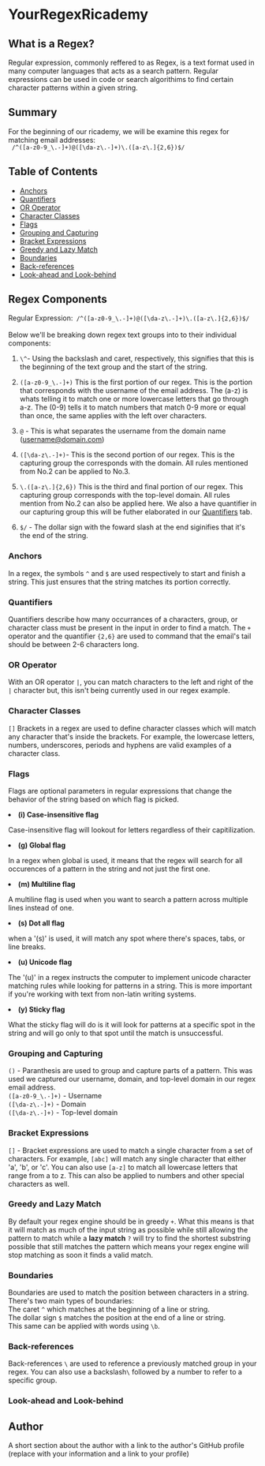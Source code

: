 # YourRegexRicademy

## What is a Regex?
Regular expression, commonly reffered to as Regex, is a text format used in many computer languages that acts as a search pattern. Regular expressions can be used in code or search algorithims to find certain character patterns within a given string.

## Summary

For the beginning of our ricademy, we will be examine this regex for matching email addresses: <br>
` /^([a-z0-9_\.-]+)@([\da-z\.-]+)\.([a-z\.]{2,6})$/`

## Table of Contents

- [Anchors](#anchors)
- [Quantifiers](#quantifiers)
- [OR Operator](#or-operator)
- [Character Classes](#character-classes)
- [Flags](#flags)
- [Grouping and Capturing](#grouping-and-capturing)
- [Bracket Expressions](#bracket-expressions)
- [Greedy and Lazy Match](#greedy-and-lazy-match)
- [Boundaries](#boundaries)
- [Back-references](#back-references)
- [Look-ahead and Look-behind](#look-ahead-and-look-behind)

## Regex Components

Regular Expression:` /^([a-z0-9_\.-]+)@([\da-z\.-]+)\.([a-z\.]{2,6})$/`
<br> 
<br>
Below we'll be breaking down regex text groups into to their individual components:

1. `\^`- Using the backslash and caret, respectively, this signifies that this is the beginning of the text group and the start of the string.

2. `([a-z0-9_\.-]+)` This is the first portion of our regex. This is the portion that corresponds with the username of the email address. The (a-z) is whats telling it to match one or more lowercase letters that go through a-z. The (0-9) tells it to match numbers that match 0-9 more or equal than once, the same applies with the left over characters.

3. `@` - This is what separates the username from the domain name (username@domain.com)

4. `([\da-z\.-]+)`- This is the second portion of our regex. This is the capturing group the corresponds with the domain. All rules mentioned from No.2 can be applied to No.3.

5. `\.([a-z\.]{2,6})` This is the third and final portion of our regex. This capturing group corresponds with the top-level domain. All rules mention from No.2 can also be applied here. We also a have quantifier in our capturing group this will be futher elaborated in our [Quantifiers](#quantifiers) tab.

6. `$/` - The dollar sign with the foward slash at the end siginifies that it's the end of the string.

### <b>Anchors</b>
In a regex, the symbols `^` and `$` are used respectively to start and finish a string. This just ensures that the string matches its portion correctly.

### <b>Quantifiers</b>
Quantifiers describe how many occurrances of a characters, group, or character class must be present in the input in order to find a match. The `+` operator and the quantifier `{2,6}` are used to command that the email's tail should be between 2-6 characters long. 

### OR Operator
With an OR operator `|`, you can match characters to the left and right of the `|` character but, this isn't being currently used in our regex example. 


### Character Classes
`[]` Brackets in a regex are used to define character classes which will match any character that's inside the brackets. For example, the lowercase letters, numbers, underscores, periods and hyphens are valid examples of a character class.

### Flags
Flags are optional parameters in regular expressions that change the behavior of the string based on which flag is picked.
<li><b>(i) Case-insensitive flag</b></li>
<p>Case-insensitive flag will lookout for letters regardless of their capitilization.</p>
<li><b> (g) Global flag</b></li>
<p>In a regex when global is used, it means that the regex will search for all occurences of a pattern in the string and not just the first one.
<li> <b> (m) Multiline flag </b> </li>
<p> A multiline flag is used when you want to search a pattern across multiple lines instead of one.
<li><b> (s) Dot all flag</b></li>
<p> when a '(s)' is used, it will match any spot where there's spaces, tabs, or line breaks.</p>
<li><b> (u) Unicode flag</b></li>
<p>The '(u)' in a regex instructs the computer to implement unicode character matching rules while looking for patterns in a string. This is more important if you're working with text from non-latin writing systems.</p>
<li><b>(y) Sticky flag</b></li>
<p>What the sticky flag will do is it will look for patterns at a specific spot in the string and will go only to that spot until the match is unsuccessful.</p>

### Grouping and Capturing
`()` - Paranthesis are used to group and capture parts of a pattern. This was used we captured our username, domain, and top-level domain in our regex email address.<br>
`([a-z0-9_\.-]+)` - Username <br>
`([\da-z\.-]+)` - Domain<br>
`([\da-z\.-]+)` - Top-level domain

### Bracket Expressions
`[]` - Bracket expressions are used to match a single character from a set of characters. For example, `[abc]` will match any single character that either 'a', 'b', or 'c'. You can also use `[a-z]` to match all lowercase letters that range from a to z. This can also be applied to numbers and other special characters as well.

### Greedy and Lazy Match
By default your regex engine should be in greedy `+`. What this means is that it will match as much of the input string as possible while still allowing the pattern to match while a <b>lazy match</b> `?` will try to find the shortest substring possible that still matches the pattern which means your regex engine will stop matching as soon it finds a valid match. 

### Boundaries
Boundaries are used to match the position between characters in a string.<br>
There's two main types of boundaries:<br>
The caret `^` which matches at the beginning of a line or string.<br>
The dollar sign `$` matches the position at the end of a line or string.<br> 
This same can be applied with words using `\b`.  


### Back-references
Back-references `\` are used to reference a previously matched group in your regex. You can also use a backslash`\` followed by a number to refer to a specific group.

### Look-ahead and Look-behind

## Author

A short section about the author with a link to the author's GitHub profile (replace with your information and a link to your profile)
